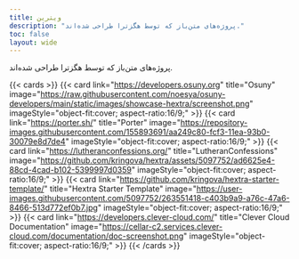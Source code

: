 ```yaml
---
title: ویترین
description: "پروژه‌های متن‌باز که توسط هگزترا طراحی شده‌اند."
toc: false
layout: wide
---
```


<div class="hx-mt-4"></div>

<p class="hx-mb-12 hx-text-center hx-text-lg hx-text-gray-500 dark:hx-text-gray-400">
پروژه‌های متن‌باز که توسط هگزترا طراحی شده‌اند.
</p>

{{< cards >}}
  {{< card link="https://developers.osuny.org" title="Osuny" image="https://raw.githubusercontent.com/noesya/osuny-developers/main/static/images/showcase-hextra/screenshot.png" imageStyle="object-fit:cover; aspect-ratio:16/9;" >}}
  {{< card link="https://porter.sh/" title="Porter" image="https://repository-images.githubusercontent.com/155893691/aa249c80-fcf3-11ea-93b0-30079e8d7de4" imageStyle="object-fit:cover; aspect-ratio:16/9;" >}}
  {{< card link="https://lutheranconfessions.org/" title="LutheranConfessions" image="https://github.com/kringova/hextra/assets/5097752/ad6625e4-88cd-4cad-b102-5399997d0359" imageStyle="object-fit:cover; aspect-ratio:16/9;" >}}
  {{< card link="https://github.com/kringova/hextra-starter-template/" title="Hextra Starter Template" image="https://user-images.githubusercontent.com/5097752/263551418-c403b9a9-a76c-47a6-8466-513d772ef0b7.jpg" imageStyle="object-fit:cover; aspect-ratio:16/9;" >}}
  {{< card link="https://developers.clever-cloud.com/" title="Clever Cloud Documentation" image="https://cellar-c2.services.clever-cloud.com/documentation/doc-screenshot.png" imageStyle="object-fit:cover; aspect-ratio:16/9;" >}}
{{< /cards >}}
